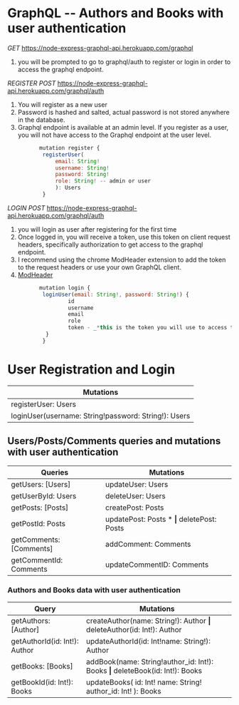 # GraphQL -- Authors and Books with user authentication 



_GET_ https://node-express-graphql-api.herokuapp.com/graphql

1) you will be prompted to go to graphql/auth to register or login in order to access the graphql endpoint.



_REGISTER_
_POST_ https://node-express-graphql-api.herokuapp.com/graphql/auth

1) You will register as a new user
2) Password is hashed and salted, actual password is not stored anywhere in the database.
3) Graphql endpoint is available at an admin level. If you register as a user, you will not have access to the Graphql endpoint at the user level.
   
 ```javascript
           mutation register {
            registerUser(
                email: String!
                username: String!
                password: String!
                role: String! -- admin or user
                ): Users
            }
```           
   
_LOGIN_
_POST_ https://node-express-graphql-api.herokuapp.com/graphql/auth

1) you will login as user after registering for the first time
2) Once logged in, you will receive a token, use this token on client request headers, specifically authorization to get access to the graphql endpoint. 
3) I recommend using the chrome ModHeader extension to add the token to the request headers or use your own GraphQL client.
4) [ModHeader](https://chrome.google.com/webstore/detail/modheader/idgpnmonknjnojddfkpgkljpfnnfcklj?hl=en)
   
 ```javascript
           mutation login {
            loginUser(email: String!, password: String!) {
                    id
                    username
                    email
                    role
                    token - _*this is the token you will use to access the graphql endpoint*_
             }
            }
```

# User Registration and Login
| Mutations |
|----------|
| registerUser: Users |
| loginUser(username: String!password: String!): Users |


## Users/Posts/Comments queries and mutations with user authentication
| Queries | Mutations |
|---------| -----------|
| getUsers: [Users] | updateUser: Users |
| getUserById: Users | deleteUser: Users |
| getPosts: [Posts] | createPost: Posts  |
| getPostId: Posts | updatePost: Posts  * **__\|__** deletePost: Posts |
| getComments: [Comments] | addComment: Comments |
| getCommentId: Comments | updateCommentID: Comments |


### Authors and Books data with user authentication
| Query | Mutations |
|-------|-----------|
| getAuthors: [Author] | createAuthor(name: String!): Author **__\|__** deleteAuthor(id: Int!): Author |                 
| getAuthorId(id: Int!): Author | updateAuthorId(id: Int!name: String!): Author |
| getBooks: [Books] | addBook(name: String!author_id: Int!): Books **__\|__** deleteBook(id: Int!): Books |
| getBookId(id: Int!): Books | updateBooks( id: Int! name: String! author_id: Int! ): Books |




